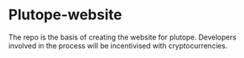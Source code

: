 # Plutope-website
The repo is the basis of creating the website for plutope. Developers involved in the process will be incentivised with cryptocurrencies. 
